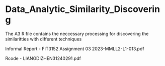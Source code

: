 # Data_Analytic_Similarity_Discovering 
The A3 R file contains the neccessary processing for discovering the similaritties with different techniques

Informal Report - FIT3152 Assignment 03 2023-MMLL2-L1-013.pdf

Rcode - LIANGDIZHEN31240291.pdf
